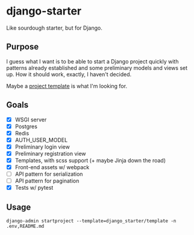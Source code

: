 # django-starter

Like sourdough starter, but for Django.

## Purpose

I guess what I want is to be able to start a Django project quickly with
patterns already established and some preliminary models and views set up. How
it should work, exactly, I haven't decided.

Maybe a [project template][1] is what I'm looking for.

## Goals

- [x] WSGI server
- [x] Postgres
- [x] Redis
- [x] AUTH_USER_MODEL
- [x] Preliminary login view
- [x] Preliminary registration view
- [x] Templates, with scss support (+ maybe Jinja down the road)
- [x] Front-end assets w/ webpack
- [ ] API pattern for serialization
- [ ] API pattern for pagination
- [x] Tests w/ pytest

## Usage

```
django-admin startproject --template=django_starter/template -n .env,README.md
```

[1]: https://docs.djangoproject.com/en/2.1/ref/django-admin/#cmdoption-startproject-template
